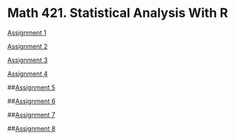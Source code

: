 # Math 421. Statistical Analysis With R

[Assignment 1](Assignment1.html)

[Assignment 2](assignment2.html)

[Assignment 3](assignment3.html)

[Assignment 4](assignment4.html)

##[Assignment 5](assignment5.html)

##[Assignment 6](assignment6.html)

##[Assignment 7](assignment7.html)

##[Assignment 8](assignment8.html)
